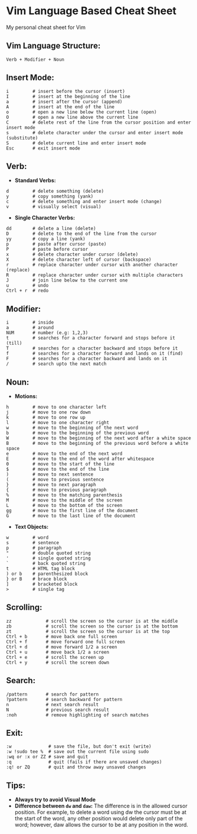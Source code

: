 # Vim Language Based Cheat Sheet
My personal cheat sheet for Vim

## Vim Language Structure:
```
Verb + Modifier + Noun
```

## Insert Mode:
```
i         # insert before the cursor (insert)
I         # insert at the beginning of the line
a         # insert after the cursor (append)
A         # insert at the end of the line
o         # open a new line below the current line (open)
O         # open a new line above the current line
C         # delete rest of the line from the cursor position and enter insert mode
s         # delete character under the cursor and enter insert mode (substitute)
S         # delete current line and enter insert mode
Esc       # exit insert mode
```

## Verb:
- **Standard Verbs:**
```
d         # delete something (delete)
y         # copy something (yank)
c         # delete something and enter insert mode (change)
v         # visually select (visual)
```
- **Single Character Verbs:**
```
dd        # delete a line (delete)
D         # delete to the end of the line from the cursor
yy        # copy a line (yank)
p         # paste after cursor (paste)
P         # paste before cursor
x         # delete character under cursor (delete)
X         # delete character left of cursor (backspace)
r         # replace character under cursor with another character (replace)
R         # replace character under cursor with multiple characters
J         # join line below to the current one
u         # undo
Ctrl + r  # redo
```

## Modifier:
```
i         # inside
a         # around
NUM       # number (e.g: 1,2,3)
t         # searches for a character forward and stops before it (till)
T         # searches for a character backward and stops before it
f         # searches for a character forward and lands on it (find)
F         # searches for a character backward and lands on it
/         # search upto the next match
```

## Noun:
- **Motions:**
```
h         # move to one character left
j         # move to one row down
k         # move to one row up
l         # move to one character right
w         # move to the beginning of the next word
b         # move to the beginning of the previous word
W         # move to the beginning of the next word after a white space
B         # move to the beginning of the previous word before a white space
e         # move to the end of the next word
E         # move to the end of the word after whitespace
0         # move to the start of the line
$         # move to the end of the line
)         # move to next sentence
(         # move to previous sentence
}         # move to next paragraph
{         # move to previous paragraph
%         # move to the matching parenthesis
M         # move to the middle of the screen
L         # move to the bottom of the screen
gg        # move to the first line of the document
G         # move to the last line of the document
````
- **Text Objects:**
```
w         # word
s         # sentence
p         # paragraph
"         # double quoted string
'         # single quoted string
`         # back quoted string
t         # HTML tag block
) or b    # parenthesized block
} or B    # brace block
]         # bracketed block
>         # single tag

```

## Scrolling:
```
zz             # scroll the screen so the cursor is at the middle
zb             # scroll the screen so the cursor is at the bottom
zt             # scroll the screen so the cursor is at the top
Ctrl + b       # move back one full screen
Ctrl + f       # move forward one full screen
Ctrl + d       # move forward 1/2 a screen
Ctrl + u       # move back 1/2 a screen
Ctrl + e       # scroll the screen up
Ctrl + y       # scroll the screen down
```

## Search:
```
/pattern       # search for pattern
?pattern       # search backward for pattern
n              # next search result
N              # previous search result
:noh           # remove highlighting of search matches
```

## Exit:
```
:w              # save the file, but don't exit (write)
:w !sudo tee %  # save out the current file using sudo
:wq or :x or ZZ # save and quit
:q              # quit (fails if there are unsaved changes)
:q! or ZQ       # quit and throw away unsaved changes
```

## Tips:
- **Always try to avoid Visual Mode**
- **Difference between <code>dw</code> and <code>daw</code>:** The difference is in the allowed cursor position. For example, to delete a word using dw the cursor must be at the start of the word, any other position would delete only part of the word; however, daw allows the cursor to be at any position in the word.
